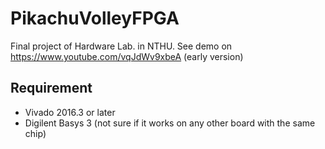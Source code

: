 # PikachuVolleyFPGA
Final project of Hardware Lab. in NTHU.
See demo on https://www.youtube.com/vqJdWv9xbeA (early version)

## Requirement
* Vivado 2016.3 or later
* Digilent Basys 3 (not sure if it works on any other board with the same chip)
